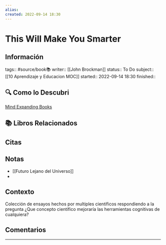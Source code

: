 ```yaml
---
alias: 
created: 2022-09-14 18:30
---
```

# This Will Make You Smarter
## Información
tags:: #source/book📚 
writer:: [[John Brockman]]
status:: To Do
subject:: [[10 Aprendizaje y Educacion MOC]]
started:: 2022-09-14 18:30
finished::

## 🔍 Como lo Descubri
[Mind Expanding Books](https://github.com/hackerkid/Mind-Expanding-Books#readme)

## 📚 Libros Relacionados

## Citas

## Notas
- [[Futuro Lejano del Universo]]
- 

## Contexto
Colección de ensayos hechos por multiples científicos respondiendo a la pregunta ¿Que concepto científico mejoraría las herramientas cognitivas de cualquiera?

## Comentarios
___

